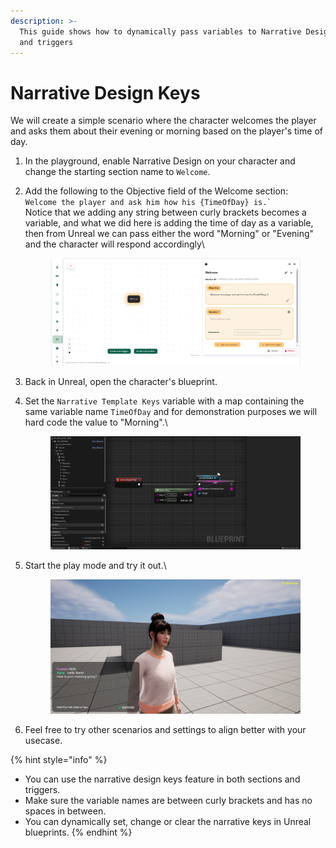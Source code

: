 ```yaml
---
description: >-
  This guide shows how to dynamically pass variables to Narrative Design section
  and triggers
---
```


# Narrative Design Keys

We will create a simple scenario where the character welcomes the player and asks them about their evening or morning based on the player's time of day.

1. In the playground, enable Narrative Design on your character and change the starting section name to `Welcome`.
2.  Add the following to the Objective field of the Welcome section:\
    `` Welcome the player and ask him how his {TimeOfDay} is.` `` \
    Notice that we adding any string between curly brackets becomes a variable, and what we did here is adding the time of day as a variable, then from Unreal we can pass either the word "Morning" or "Evening" and the character will respond accordingly\


    <figure><img src="../../../.gitbook/assets/image (365).png" alt=""><figcaption></figcaption></figure>
3. Back in Unreal, open the character's blueprint.
4.  Set the `Narrative Template Keys` variable with a map containing the same variable name `TimeOfDay` and for demonstration purposes we will hard code the value to "Morning".\


    <figure><img src="../../../.gitbook/assets/image (369).png" alt=""><figcaption></figcaption></figure>
5.  Start the play mode and try it out.\


    <figure><img src="../../../.gitbook/assets/image (370).png" alt=""><figcaption></figcaption></figure>
6. Feel free to try other scenarios and settings to align better with your usecase.



{% hint style="info" %}
* You can use the narrative design keys feature in both sections and triggers.
* Make sure the variable names are between curly brackets and has no spaces in between.
* You can dynamically set, change or clear the narrative keys in Unreal blueprints.
{% endhint %}
